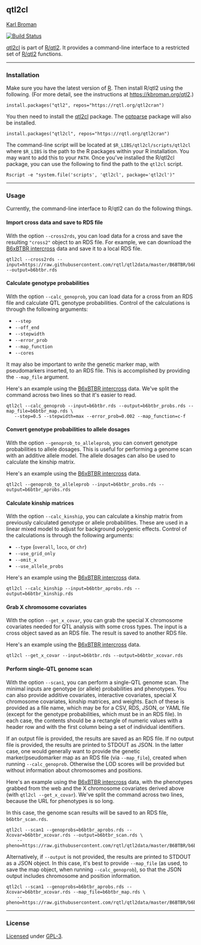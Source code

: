 ## qtl2cl

[Karl Broman](https://kbroman.org)

[![Build Status](https://travis-ci.org/rqtl/qtl2cl.svg?branch=master)](https://travis-ci.org/rqtl/qtl2cl)

[qtl2cl](https://github.com/rqtl/qtl2cl) is part of [R/qtl2](https://kbroman.org/qtl2).
It provides a command-line interface to a restricted set of
[R/qtl2](https://kbroman.org/qtl2) functions.

---

### Installation

Make sure you have the latest version of [R](https://cran.r-project.org).
Then install R/qtl2 using the following. (For more
detail, see the instructions at <https://kbroman.org/qtl2>.)

    install.packages("qtl2", repos="https://rqtl.org/qtl2cran")

You then need to install the [qtl2cl](https://github.com/rqtl/qtl2cl)
package. The [optparse](https://CRAN.R-project.org/package=optparse) package
will also be installed.

    install.packages("qtl2cl", repos="https://rqtl.org/qtl2cran")

The command-line script will be located at
`$R_LIBS/qtl2cl/scripts/qtl2cl` where `$R_LIBS` is the path to the R
packages within your R installation. You may want to add this to your
`PATH`. Once you've installed the R/qtl2cl package, you can use the following to
find the path to the `qtl2cl` script.

    Rscript -e "system.file('scripts', 'qtl2cl', package='qtl2cl')"

---

### Usage

Currently, the command-line interface to R/qtl2 can do the following
things.

#### Import cross data and save to RDS file

With the option `--cross2rds`, you can load data for a cross and save
the resulting `"cross2"` object to an RDS file. For example, we can
download the
[B6xBTBR intercross](https://github.com/rqtl/qtl2data/blob/master/B6BTBR/ReadMe.md)
data and save it to a local RDS file.

    qtl2cl --cross2rds --input=https://raw.githubusercontent.com/rqtl/qtl2data/master/B6BTBR/b6btbr.zip --output=b6btbr.rds

#### Calculate genotype probabilities

With the option `--calc_genoprob`, you can load data for a cross from
an RDS file and calculate QTL genotype probabilities. Control of the
calculations is through the following arguments:
- `--step`
- `--off_end`
- `--stepwidth`
- `--error_prob`
- `--map_function`
- `--cores`

It may also be important to *write* the genetic marker map, with
pseudomarkers inserted, to an RDS file. This is accomplished by
providing the `--map_file` argument.

Here's an example using the
[B6xBTBR intercross](https://github.com/rqtl/qtl2data/blob/master/B6BTBR/ReadMe.md)
data.  We've split
the command across two lines so that it's easier to read.


    qtl2cl --calc_genoprob --input=b6btbr.rds --output=b6btbr_probs.rds --map_file=b6btbr_map.rds \
       --step=0.5 --stepwidth=max --error_prob=0.002 --map_function=c-f

#### Convert genotype probabilities to allele dosages

With the option `--genoprob_to_alleleprob`, you can convert genotype
probabilities to allele dosages. This is useful for performing a
genome scan with an additive allele model. The allele dosages can also
be used to calculate the kinship matrix.

Here's an example using the
[B6xBTBR intercross](https://github.com/rqtl/qtl2data/blob/master/B6BTBR/ReadMe.md)
data.

    qtl2cl --genoprob_to_alleleprob --input=b6btbr_probs.rds --output=b6btbr_aprobs.rds


#### Calculate kinship matrices

With the option `--calc_kinship`, you can calculate a kinship matrix
from previously calculated genotype or allele probabilities.  These
are used in a linear mixed model to adjust for background polygenic
effects. Control of the calculations is through the following
arguments:
- `--type` (`overall`, `loco`, or `chr`)
- `--use_grid_only`
- `--omit_x`
- `--use_allele_probs`

Here's an example using the
[B6xBTBR intercross](https://github.com/rqtl/qtl2data/blob/master/B6BTBR/ReadMe.md)
data.

    qtl2cl --calc_kinship --input=b6btbr_aprobs.rds --output=b6btbr_kinship.rds


#### Grab X chromosome covariates

With the option `--get_x_covar`, you can grab the special X chromosome
covariates needed for QTL analysis with some cross types. The input is
a cross object saved as an RDS file. The result is saved to another
RDS file.

Here's an example using the
[B6xBTBR intercross](https://github.com/rqtl/qtl2data/blob/master/B6BTBR/ReadMe.md)
data.

    qtl2cl --get_x_covar --input=b6btbr.rds --output=b6btbr_xcovar.rds

#### Perform single-QTL genome scan

With the option `--scan1`, you can perform a single-QTL genome scan.
The minimal inputs are genotype (or allele) probabilities and
phenotypes. You can also provide additive covariates, interactive
covariates, special X chromosome covariates, kinship matrices, and
weights. Each of these is provided as a file name, which may be for a CSV,
RDS, JSON, or YAML file (except for the genotype probabilities, which
must be in an RDS file). In each case, the contents should be a
rectangle of numeric values with a header row and with the first
column being a set of individual identifiers.

If an output file is provided, the results are saved as an RDS file.
If no output file is provided, the results are printed to STDOUT as
JSON. In the latter case, one would generally want to provide the
genetic marker/pseudomarker map as an RDS file (via `--map_file`),
created when running `--calc_genoprob`. Otherwise the LOD scores will
be provided but without information about chromosomes and positions.

Here's an example using the
[B6xBTBR intercross](https://github.com/rqtl/qtl2data/blob/master/B6BTBR/ReadMe.md)
data, with the phenotypes grabbed from the web and the X chromosome
covariates derived above (with `qtl2cl --get_x_covar`). We've split
the command across two lines, because the URL for phenotypes is so
long.

In this case, the genome scan results will be saved to an RDS file, `b6btbr_scan.rds`.

    qtl2cl --scan1 --genoprobs=b6btbr_aprobs.rds --Xcovar=b6btbr_xcovar.rds --output=b6btbr_scan.rds \
        --pheno=https://raw.githubusercontent.com/rqtl/qtl2data/master/B6BTBR/b6btbr_pheno.csv

Alternatively, if `--output` is not provided, the results are printed
to STDOUT as a JSON object. In this case, it's best to provide
`--map_file` (as used, to save the map object, when running
`--calc_genoprob`), so that the JSON output includes chromosome and
position information.

    qtl2cl --scan1 --genoprobs=b6btbr_aprobs.rds --Xcovar=b6btbr_xcovar.rds --map_file=b6btbr_map.rds \
        --pheno=https://raw.githubusercontent.com/rqtl/qtl2data/master/B6BTBR/b6btbr_pheno.csv


---

### License

[Licensed](LICENSE.md) under [GPL-3](https://www.r-project.org/Licenses/GPL-3).
